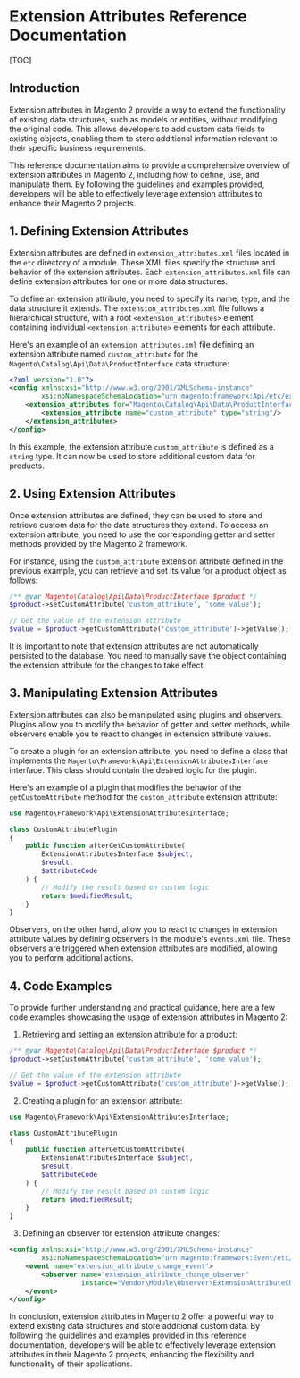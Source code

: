 # Extension Attributes Reference Documentation

[TOC]

## Introduction

Extension attributes in Magento 2 provide a way to extend the functionality of existing data structures, such as models
or entities, without modifying the original code. This allows developers to add custom data fields to existing objects,
enabling them to store additional information relevant to their specific business requirements.

This reference documentation aims to provide a comprehensive overview of extension attributes in Magento 2, including
how to define, use, and manipulate them. By following the guidelines and examples provided, developers will be able to
effectively leverage extension attributes to enhance their Magento 2 projects.

## 1. Defining Extension Attributes

Extension attributes are defined in `extension_attributes.xml` files located in the `etc` directory of a module. These
XML files specify the structure and behavior of the extension attributes. Each `extension_attributes.xml` file can
define extension attributes for one or more data structures.

To define an extension attribute, you need to specify its name, type, and the data structure it extends.
The `extension_attributes.xml` file follows a hierarchical structure, with a root `<extension_attributes>` element
containing individual `<extension_attribute>` elements for each attribute.

Here's an example of an `extension_attributes.xml` file defining an extension attribute named `custom_attribute` for
the `Magento\Catalog\Api\Data\ProductInterface` data structure:

```xml
<?xml version="1.0"?>
<config xmlns:xsi="http://www.w3.org/2001/XMLSchema-instance"
        xsi:noNamespaceSchemaLocation="urn:magento:framework:Api/etc/extension_attributes.xsd">
    <extension_attributes for="Magento\Catalog\Api\Data\ProductInterface">
        <extension_attribute name="custom_attribute" type="string"/>
    </extension_attributes>
</config>
```

In this example, the extension attribute `custom_attribute` is defined as a `string` type. It can now be used to store
additional custom data for products.

## 2. Using Extension Attributes

Once extension attributes are defined, they can be used to store and retrieve custom data for the data structures they
extend. To access an extension attribute, you need to use the corresponding getter and setter methods provided by the
Magento 2 framework.

For instance, using the `custom_attribute` extension attribute defined in the previous example, you can retrieve and set
its value for a product object as follows:

```php
/** @var Magento\Catalog\Api\Data\ProductInterface $product */
$product->setCustomAttribute('custom_attribute', 'some value');

// Get the value of the extension attribute
$value = $product->getCustomAttribute('custom_attribute')->getValue();
```

It is important to note that extension attributes are not automatically persisted to the database. You need to manually
save the object containing the extension attribute for the changes to take effect.

## 3. Manipulating Extension Attributes

Extension attributes can also be manipulated using plugins and observers. Plugins allow you to modify the behavior of
getter and setter methods, while observers enable you to react to changes in extension attribute values.

To create a plugin for an extension attribute, you need to define a class that implements
the `Magento\Framework\Api\ExtensionAttributesInterface` interface. This class should contain the desired logic for the
plugin.

Here's an example of a plugin that modifies the behavior of the `getCustomAttribute` method for the `custom_attribute`
extension attribute:

```php
use Magento\Framework\Api\ExtensionAttributesInterface;

class CustomAttributePlugin
{
    public function afterGetCustomAttribute(
        ExtensionAttributesInterface $subject,
        $result,
        $attributeCode
    ) {
        // Modify the result based on custom logic
        return $modifiedResult;
    }
}
```

Observers, on the other hand, allow you to react to changes in extension attribute values by defining observers in the
module's `events.xml` file. These observers are triggered when extension attributes are modified, allowing you to
perform additional actions.

## 4. Code Examples

To provide further understanding and practical guidance, here are a few code examples showcasing the usage of extension
attributes in Magento 2:

1. Retrieving and setting an extension attribute for a product:

```php
/** @var Magento\Catalog\Api\Data\ProductInterface $product */
$product->setCustomAttribute('custom_attribute', 'some value');

// Get the value of the extension attribute
$value = $product->getCustomAttribute('custom_attribute')->getValue();
```

2. Creating a plugin for an extension attribute:

```php
use Magento\Framework\Api\ExtensionAttributesInterface;

class CustomAttributePlugin
{
    public function afterGetCustomAttribute(
        ExtensionAttributesInterface $subject,
        $result,
        $attributeCode
    ) {
        // Modify the result based on custom logic
        return $modifiedResult;
    }
}
```

3. Defining an observer for extension attribute changes:

```xml
<config xmlns:xsi="http://www.w3.org/2001/XMLSchema-instance"
        xsi:noNamespaceSchemaLocation="urn:magento:framework:Event/etc/events.xsd">
    <event name="extension_attribute_change_event">
        <observer name="extension_attribute_change_observer"
                  instance="Vendor\Module\Observer\ExtensionAttributeChangeObserver"/>
    </event>
</config>
```

In conclusion, extension attributes in Magento 2 offer a powerful way to extend existing data structures and store
additional custom data. By following the guidelines and examples provided in this reference documentation, developers
will be able to effectively leverage extension attributes in their Magento 2 projects, enhancing the flexibility and
functionality of their applications.
